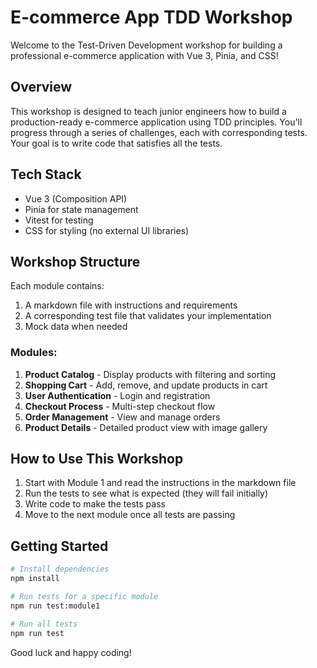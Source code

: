 # E-commerce App TDD Workshop

Welcome to the Test-Driven Development workshop for building a professional e-commerce application with Vue 3, Pinia, and CSS!

## Overview

This workshop is designed to teach junior engineers how to build a production-ready e-commerce application using TDD principles. You'll progress through a series of challenges, each with corresponding tests. Your goal is to write code that satisfies all the tests.

## Tech Stack

- Vue 3 (Composition API)
- Pinia for state management
- Vitest for testing
- CSS for styling (no external UI libraries)

## Workshop Structure

Each module contains:

1. A markdown file with instructions and requirements
2. A corresponding test file that validates your implementation
3. Mock data when needed

### Modules:

1. **Product Catalog** - Display products with filtering and sorting
2. **Shopping Cart** - Add, remove, and update products in cart
3. **User Authentication** - Login and registration
4. **Checkout Process** - Multi-step checkout flow
5. **Order Management** - View and manage orders
6. **Product Details** - Detailed product view with image gallery

## How to Use This Workshop

1. Start with Module 1 and read the instructions in the markdown file
2. Run the tests to see what is expected (they will fail initially)
3. Write code to make the tests pass
4. Move to the next module once all tests are passing

## Getting Started

```bash
# Install dependencies
npm install

# Run tests for a specific module
npm run test:module1

# Run all tests
npm run test
```

Good luck and happy coding!
